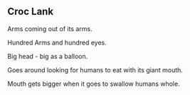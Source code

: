 
## Croc Lank

Arms coming out of its arms.

Hundred Arms and hundred eyes.

Big head - big as a balloon.

Goes around looking for humans to eat with its giant mouth.

Mouth gets bigger when it goes to swallow humans whole.
